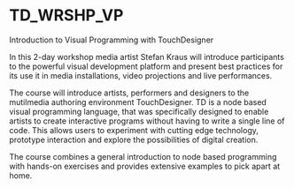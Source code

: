 # TD_WRSHP_VP
 
Introduction to Visual Programming with TouchDesigner

In this 2-day workshop media artist Stefan Kraus will introduce participants to the powerful visual development platform and present best practices for its use it in media installations, video projections and live performances.

The course will introduce artists, performers and designers to the mutilmedia authoring environment TouchDesigner. TD is a node based visual programming language, that was specifically designed to enable artists to create interactive programs without having to write a single line of code. This allows users to experiment with cutting edge technology, prototype interaction and explore the possibilities of digital creation.

The course combines a general introduction to node based programming with hands-on exercises and provides extensive examples to pick apart at home.